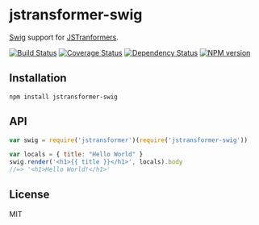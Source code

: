 # jstransformer-swig

[Swig](https://paularmstrong.github.io/swig/) support for [JSTranformers](https://github.com/jstransformers/jstransformer).

[![Build Status](https://img.shields.io/travis/jstransformers/jstransformer-swig/master.svg)](https://travis-ci.org/jstransformers/jstransformer-swig)
[![Coverage Status](https://img.shields.io/codecov/c/github/jstransformers/jstransformer-swig/master.svg)](https://codecov.io/gh/jstransformers/jstransformer-swig)
[![Dependency Status](https://img.shields.io/david/jstransformers/jstransformer-swig/master.svg)](http://david-dm.org/jstransformers/jstransformer-swig)
[![NPM version](https://img.shields.io/npm/v/jstransformer-swig.svg)](https://www.npmjs.org/package/jstransformer-swig)

## Installation

    npm install jstransformer-swig

## API

```js
var swig = require('jstransformer')(require('jstransformer-swig'))

var locals = { title: "Hello World" }
swig.render('<h1>{{ title }}</h1>', locals).body
//=> '<h1>Hello World!</h1>'
```

## License

MIT
